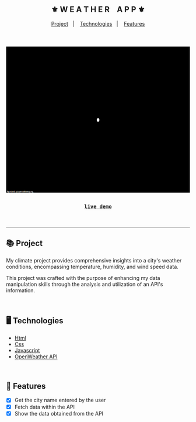 <div align="center">
    <h2>⚜️ W E A T H E R &nbsp;&nbsp; A P P ⚜️</h2>
</div>

<p align="center">
    <a href="#-project">Project</a>&nbsp;&nbsp;&nbsp;|&nbsp;&nbsp;&nbsp;
    <a href="#-technologies">Technologies</a>&nbsp;&nbsp;&nbsp;|&nbsp;&nbsp;&nbsp;
    <a href="#-features">Features</a>
</p>

<br/>

<h3 align="center">
    <img src="./.github/readme-gif.gif" alt="project gif" height="400px"/>
    <br/>
    <h3 align="center">
        <strong>
            <code>&nbsp;<a href="https://erickks.github.io/weather-app/">live demo</a>&nbsp;</code>
        </strong>
    </h3>
</h3>

<br/><hr/>

## 📚 Project
<p>My climate project provides comprehensive insights into a city's weather conditions, encompassing temperature, humidity, and wind speed data.</p>
<p>This project was crafted with the purpose of enhancing my data manipulation skills through the analysis and utilization of an API's information.</p>

<br/>

## 🖥 Technologies
  * [Html](https://www.w3schools.com/html/)
  * [Css](https://www.w3schools.com/css/)
  * [Javascript](https://www.javascripttutorial.net/)
  * [OpenWeather API](https://openweathermap.org/)

<br/>

## 🧾 Features
- [x] Get the city name entered by the user
- [x] Fetch data within the API
- [x] Show the data obtained from the API
